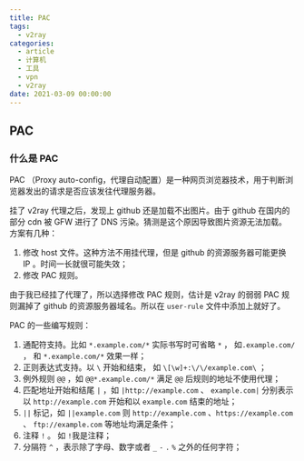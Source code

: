 ```yaml
---
title: PAC
tags:
  - v2ray
categories:
  - article
  - 计算机
  - 工具
  - vpn
  - v2ray
date: 2021-03-09 00:00:00
---
```


<style>
.center {
width: auto;
display: table;
margin - left: auto;
margin - right: auto;
}
// 图片居中
img {
position: relative;
left: 50%;
transform: translateX(-50%);
}
</style>

## PAC

### 什么是 PAC

PAC （Proxy auto-config，代理自动配置）是一种网页浏览器技术，用于判断浏览器发出的请求是否应该发往代理服务器。

挂了 v2ray 代理之后，发现上 github 还是加载不出图片。由于 github 在国内的部分 cdn 被 GFW 进行了 DNS 污染。猜测是这个原因导致图片资源无法加载。
方案有几种：

1. 修改 host 文件。这种方法不用挂代理，但是 github 的资源服务器可能更换 IP 。时间一长就很可能失效；
2. 修改 PAC 规则。

由于我已经挂了代理了，所以选择修改 PAC 规则，估计是 v2ray 的弱弱 PAC 规则漏掉了 github 的资源服务器域名。所以在 `user-rule` 文件中添加上就好了。

PAC 的一些编写规则：

1. 通配符支持。比如 `*.example.com/*` 实际书写时可省略 `*` ， 如`.example.com/` ， 和 `*.example.com/*` 效果一样；
2. 正则表达式支持。以 `\` 开始和结束， 如 `\[\w]+:\/\/example.com\` ；
3. 例外规则 `@@` ，如 `@@*.example.com/*` 满足 `@@` 后规则的地址不使用代理；
4. 匹配地址开始和结尾 `|` ，如 `|http://example.com` 、 `example.com|` 分别表示以 `http://example.com` 开始和以 `example.com` 结束的地址；
5. `||` 标记，如 `||example.com` 则 `http://example.com` 、`https://example.com` 、 `ftp://example.com` 等地址均满足条件；
6. 注释 `!` 。 如 `!`我是注释；
7. 分隔符 `^` ，表示除了字母、数字或者 `_` `-` `.` `%` 之外的任何字符；
